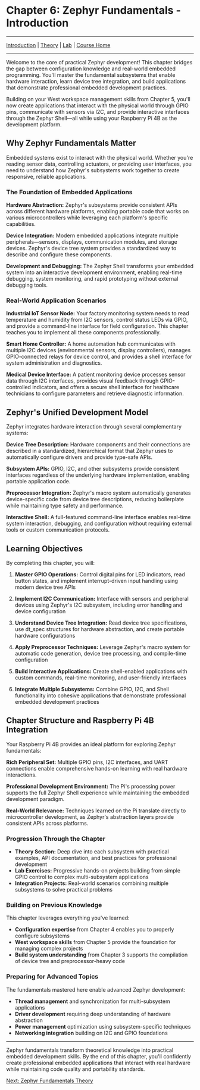 # Chapter 6: Zephyr Fundamentals - Introduction

---
[Introduction](./README.md) | [Theory](./theory.md) | [Lab](./lab.md) | [Course Home](../index.md)

---

Welcome to the core of practical Zephyr development! This chapter bridges the gap between configuration knowledge and real-world embedded programming. You'll master the fundamental subsystems that enable hardware interaction, learn device tree integration, and build applications that demonstrate professional embedded development practices.

Building on your West workspace management skills from Chapter 5, you'll now create applications that interact with the physical world through GPIO pins, communicate with sensors via I2C, and provide interactive interfaces through the Zephyr Shell—all while using your Raspberry Pi 4B as the development platform.

## Why Zephyr Fundamentals Matter

Embedded systems exist to interact with the physical world. Whether you're reading sensor data, controlling actuators, or providing user interfaces, you need to understand how Zephyr's subsystems work together to create responsive, reliable applications.

### The Foundation of Embedded Applications

**Hardware Abstraction:** Zephyr's subsystems provide consistent APIs across different hardware platforms, enabling portable code that works on various microcontrollers while leveraging each platform's specific capabilities.

**Device Integration:** Modern embedded applications integrate multiple peripherals—sensors, displays, communication modules, and storage devices. Zephyr's device tree system provides a standardized way to describe and configure these components.

**Development and Debugging:** The Zephyr Shell transforms your embedded system into an interactive development environment, enabling real-time debugging, system monitoring, and rapid prototyping without external debugging tools.

### Real-World Application Scenarios

**Industrial IoT Sensor Node:**
Your factory monitoring system needs to read temperature and humidity from I2C sensors, control status LEDs via GPIO, and provide a command-line interface for field configuration. This chapter teaches you to implement all these components professionally.

**Smart Home Controller:**
A home automation hub communicates with multiple I2C devices (environmental sensors, display controllers), manages GPIO-connected relays for device control, and provides a shell interface for system administration and diagnostics.

**Medical Device Interface:**
A patient monitoring device processes sensor data through I2C interfaces, provides visual feedback through GPIO-controlled indicators, and offers a secure shell interface for healthcare technicians to configure parameters and retrieve diagnostic information.

## Zephyr's Unified Development Model

Zephyr integrates hardware interaction through several complementary systems:

**Device Tree Description:** Hardware components and their connections are described in a standardized, hierarchical format that Zephyr uses to automatically configure drivers and provide type-safe APIs.

**Subsystem APIs:** GPIO, I2C, and other subsystems provide consistent interfaces regardless of the underlying hardware implementation, enabling portable application code.

**Preprocessor Integration:** Zephyr's macro system automatically generates device-specific code from device tree descriptions, reducing boilerplate while maintaining type safety and performance.

**Interactive Shell:** A full-featured command-line interface enables real-time system interaction, debugging, and configuration without requiring external tools or custom communication protocols.

## Learning Objectives

By completing this chapter, you will:

1. **Master GPIO Operations:** Control digital pins for LED indicators, read button states, and implement interrupt-driven input handling using modern device tree APIs

2. **Implement I2C Communication:** Interface with sensors and peripheral devices using Zephyr's I2C subsystem, including error handling and device configuration

3. **Understand Device Tree Integration:** Read device tree specifications, use dt_spec structures for hardware abstraction, and create portable hardware configurations

4. **Apply Preprocessor Techniques:** Leverage Zephyr's macro system for automatic code generation, device tree processing, and compile-time configuration

5. **Build Interactive Applications:** Create shell-enabled applications with custom commands, real-time monitoring, and user-friendly interfaces

6. **Integrate Multiple Subsystems:** Combine GPIO, I2C, and Shell functionality into cohesive applications that demonstrate professional embedded development practices

## Chapter Structure and Raspberry Pi 4B Integration

Your Raspberry Pi 4B provides an ideal platform for exploring Zephyr fundamentals:

**Rich Peripheral Set:** Multiple GPIO pins, I2C interfaces, and UART connections enable comprehensive hands-on learning with real hardware interactions.

**Professional Development Environment:** The Pi's processing power supports the full Zephyr Shell experience while maintaining the embedded development paradigm.

**Real-World Relevance:** Techniques learned on the Pi translate directly to microcontroller development, as Zephyr's abstraction layers provide consistent APIs across platforms.

### Progression Through the Chapter

- **Theory Section:** Deep dive into each subsystem with practical examples, API documentation, and best practices for professional development
- **Lab Exercises:** Progressive hands-on projects building from simple GPIO control to complex multi-subsystem applications
- **Integration Projects:** Real-world scenarios combining multiple subsystems to solve practical problems

### Building on Previous Knowledge

This chapter leverages everything you've learned:
- **Configuration expertise** from Chapter 4 enables you to properly configure subsystems
- **West workspace skills** from Chapter 5 provide the foundation for managing complex projects
- **Build system understanding** from Chapter 3 supports the compilation of device tree and preprocessor-heavy code

### Preparing for Advanced Topics

The fundamentals mastered here enable advanced Zephyr development:
- **Thread management** and synchronization for multi-subsystem applications
- **Driver development** requiring deep understanding of hardware abstraction
- **Power management** optimization using subsystem-specific techniques
- **Networking integration** building on I2C and GPIO foundations

---

Zephyr fundamentals transform theoretical knowledge into practical embedded development skills. By the end of this chapter, you'll confidently create professional embedded applications that interact with real hardware while maintaining code quality and portability standards.

[Next: Zephyr Fundamentals Theory](./theory.md)
